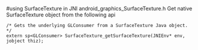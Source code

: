 #using SurfaceTexture in JNI
android_graphics_SurfaceTexture.h
Get native SurfaceTexture object from the following api
```
/* Gets the underlying GLConsumer from a SurfaceTexture Java object. */
extern sp<GLConsumer> SurfaceTexture_getSurfaceTexture(JNIEnv* env, jobject thiz);
```
